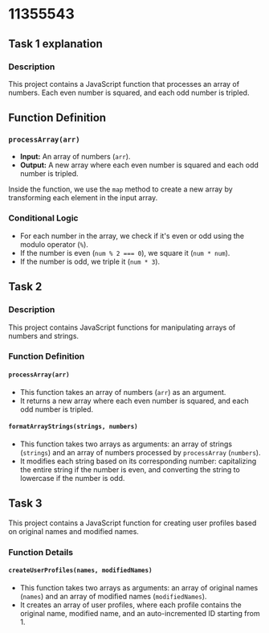 # 11355543
## Task 1 explanation
### Description
This project contains a JavaScript function that processes an array of numbers. Each even number is squared, and each odd number is tripled.

## Function Definition

### `processArray(arr)`
- **Input:** An array of numbers (`arr`).
- **Output:** A new array where each even number is squared and each odd number is tripled.

Inside the function, we use the `map` method to create a new array by transforming each element in the input array.

### Conditional Logic
- For each number in the array, we check if it's even or odd using the modulo operator (`%`).
- If the number is even (`num % 2 === 0`), we square it (`num * num`).
- If the number is odd, we triple it (`num * 3`).


## Task 2

### Description

This project contains JavaScript functions for manipulating arrays of numbers and strings.

### Function Definition

#### `processArray(arr)`

- This function takes an array of numbers (`arr`) as an argument.
- It returns a new array where each even number is squared, and each odd number is tripled.

#### `formatArrayStrings(strings, numbers)`

- This function takes two arrays as arguments: an array of strings (`strings`) and an array of numbers processed by `processArray` (`numbers`).
- It modifies each string based on its corresponding number: capitalizing the entire string if the number is even, and converting the string to lowercase if the number is odd.

## Task 3

This project contains a JavaScript function for creating user profiles based on original names and modified names.

### Function Details

#### `createUserProfiles(names, modifiedNames)`

- This function takes two arrays as arguments: an array of original names (`names`) and an array of modified names (`modifiedNames`).
- It creates an array of user profiles, where each profile contains the original name, modified name, and an auto-incremented ID starting from 1.





